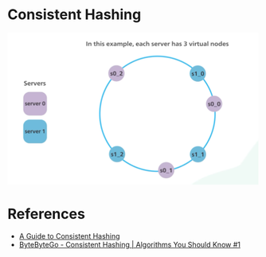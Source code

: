 # Consistent Hashing

![](../assets/consistent_sharding.png)

# References
- [A Guide to Consistent Hashing](https://www.toptal.com/big-data/consistent-hashing)
- [ByteByteGo - Consistent Hashing | Algorithms You Should Know #1](https://www.youtube.com/watch?v=UF9Iqmg94tk)   